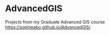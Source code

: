 # AdvancedGIS
Projects from my Graduate Advanced GIS course
https://sophieabo.github.io/AdvancedGIS/
